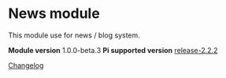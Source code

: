 News module
=================
This module use for news / blog system.

**Module version** 1.0.0-beta.3
**Pi supported version** [release-2.2.2](https://github.com/pi-engine/pi/releases)

[Changelog](https://github.com/pi-module/news/blob/master/doc/changelog.txt)